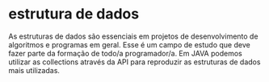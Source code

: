 # estrutura de dados 
As estruturas de dados são essenciais em projetos de desenvolvimento de algoritmos e programas em geral. 
Esse é um campo de estudo que deve fazer parte da formação de todo/a programador/a.
Em JAVA podemos utilizar as collections através da API para reproduzir as estruturas de dados mais utilizadas.
